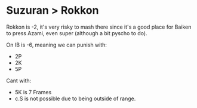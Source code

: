 # Suzuran > Rokkon

Rokkon is -2, it's very risky to mash there since it's a good place for Baiken to press Azami, even super (although a bit pyscho to do).

On IB is -6, meaning we can punish with:

- 2P
- 2K
- 5P

Cant with:

- 5K is 7 Frames
- c.S is not possible due to being outside of range.

